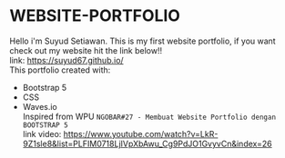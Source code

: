 # WEBSITE-PORTFOLIO
Hello i'm Suyud Setiawan. This is my first website portfolio, if you want check out my website hit the link below!!
<br>link: https://suyud67.github.io/
<br>This portfolio created with:
- Bootstrap 5
- CSS
- Waves.io 
<br>Inspired from WPU `NGOBAR#27 - Membuat Website Portfolio dengan BOOTSTRAP 5`
<br>link video: https://www.youtube.com/watch?v=LkR-9Z1sle8&list=PLFIM0718LjIVpXbAwu_Cg9PdJO1GvyvCn&index=26

